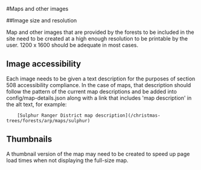 #Maps and other images

##Image size and resolution

Map and other images that are provided by the forests to be included in the site 
need to be created at a high enough resolution to be printable by the user. 
1200 x 1600 should be adequate in most cases.

## Image accessibility

Each image needs to be given a text description for the purposes of section 508 accessibility
compliance.  In the case of maps, that description should follow the pattern of the current
map descriptions and be added into config/map-details.json along with a link that includes
'map description' in the alt text, for example:

        [Sulphur Ranger District map description](/christmas-trees/forests/arp/maps/sulphur)  

## Thumbnails

A thumbnail version of the map may need to be created
to speed up page load times when not displaying the full-size map.